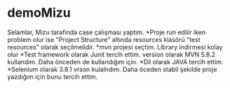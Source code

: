 # demoMizu
Selamlar, Mizu tarafında case çalışması yaptım. 
*Proje run edilir iken problem olur ise "Project Structure" altında resources klasörü "test resources" olarak seçilmelidir.
*mvn projesi seçtim. Library indirmesi kolay olur
*Test framework olarak Junit tercih ettim. version olarak MVN 5.8.2 kullandım. Daha önceden de kullandığım için.
*Dil olarak JAVA tercih ettim.
*Selenium olarak 3.8.1 vrson kulalndım. Daha öceden stabil şekilde proje yazdığım için bunu tercih ettim. 
